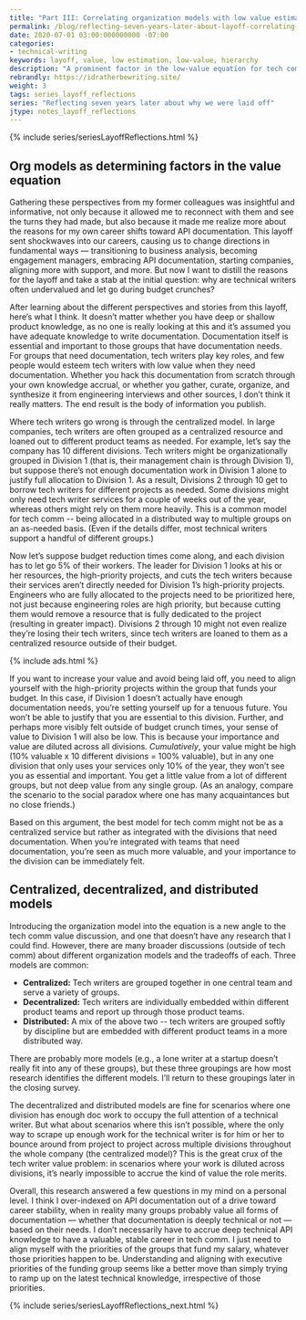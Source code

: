 ```yaml
---
title: "Part III: Correlating organization models with low value estimations"
permalink: /blog/reflecting-seven-years-later-about-layoff-correlating-org-models-with-value/
date: 2020-07-01 03:00:000000000 -07:00
categories:
- technical-writing
keywords: layoff, value, low estimation, low-value, hierarchy
description: "A prominent factor in the low-value equation for tech comm in many companies might be the company's organization model &mdash; whether the tech comm group is centralized, decentralized, or distributed. <i>(Note: This post is divided up into six parts &mdash; see the navigation in the left sidebar or use the embedded menus.)</i>"
rebrandly: https://idratherbewriting.site/
weight: 3
tags: series_layoff_reflections
series: "Reflecting seven years later about why we were laid off"
jtype: notes_layoff_reflections
---
```


{% include series/seriesLayoffReflections.html %}

## Org models as determining factors in the value equation

Gathering these perspectives from my former colleagues was insightful and informative, not only because it allowed me to reconnect with them and see the turns they had made, but also because it made me realize more about the reasons for my own career shifts toward API documentation. This layoff sent shockwaves into our careers, causing us to change directions in fundamental ways &mdash; transitioning to business analysis, becoming engagement managers, embracing API documentation, starting companies, aligning more with support, and more. But now I want to distill the reasons for the layoff and take a stab at the initial question: why are technical writers often undervalued and let go during budget crunches?

After learning about the different perspectives and stories from this layoff, here’s what I think. It doesn’t matter whether you have deep or shallow product knowledge, as no one is really looking at this and it’s assumed you have adequate knowledge to write documentation. Documentation itself is essential and important to those groups that have documentation needs. For groups that need documentation, tech writers play key roles, and few people would esteem tech writers with low value when they need documentation. Whether you hack this documentation from scratch through your own knowledge accrual, or whether you gather, curate, organize, and synthesize it from engineering interviews and other sources, I don’t think it really matters. The end result is the body of information you publish.

Where tech writers go wrong is through the centralized model. In large companies, tech writers are often grouped as a centralized resource and loaned out to different product teams as needed. For example, let’s say the company has 10 different divisions. Tech writers might be organizationally grouped in Division 1 (that is, their management chain is through Division 1), but suppose there’s not enough documentation work in Division 1 alone to justify full allocation to Division 1. As a result, Divisions 2 through 10 get to borrow tech writers for different projects as needed. Some divisions might only need tech writer services for a couple of weeks out of the year, whereas others might rely on them more heavily. This is a common model for tech comm -- being allocated in a distributed way to multiple groups on an as-needed basis. (Even if the details differ, most technical writers support a handful of different groups.)

Now let’s suppose budget reduction times come along, and each division has to let go 5% of their workers. The leader for Division 1 looks at his or her resources, the high-priority projects, and cuts the tech writers because their services aren’t directly needed for Division 1’s high-priority projects. Engineers who are fully allocated to the projects need to be prioritized here, not just because engineering roles are high priority, but because cutting them would remove a resource that is fully dedicated to the project (resulting in greater impact). Divisions 2 through 10 might not even realize they’re losing their tech writers, since tech writers are loaned to them as a centralized resource outside of their budget.

{% include ads.html %}

If you want to increase your value and avoid being laid off, you need to align yourself with the high-priority projects within the group that funds your budget. In this case, if Division 1 doesn’t actually have enough documentation needs, you’re setting yourself up for a tenuous future. You won’t be able to justify that you are essential to this division. Further, and perhaps more visibly felt outside of budget crunch times, your sense of value to Division 1 will also be low. This is because your importance and value are diluted across all divisions. _Cumulatively_, your value might be high (10% valuable x 10 different divisions = 100% valuable), but in any one division that only uses your services only 10% of the year, they won’t see you as essential and important. You get a little value from a lot of different groups, but not deep value from any single group. (As an analogy, compare the scenario to the social paradox where one has many acquaintances but no close friends.)

Based on this argument, the best model for tech comm might not be as a centralized service but rather as integrated with the divisions that need documentation. When you’re integrated with teams that need documentation, you’re seen as much more valuable, and your importance to the division can be immediately felt.

## Centralized, decentralized, and distributed models

Introducing the organization model into the equation is a new angle to the tech comm value discussion, and one that doesn’t have any research that I could find. However, there are many broader discussions (outside of tech comm) about different organization models and the tradeoffs of each. Three models are common:

*   **Centralized:** Tech writers are grouped together in one central team and serve a variety of groups.
*   **Decentralized:** Tech writers are individually embedded within different product teams and report up through those product teams.
*   **Distributed:** A mix of the above two -- tech writers are grouped softly by discipline but  are embedded with different product teams in a more distributed way.

There are probably more models (e.g., a lone writer at a startup doesn’t really fit into any of these groups), but these three groupings are how most research identifies the different models. I’ll return to these groupings later in the closing survey.

The decentralized and distributed models are fine for scenarios where one division has enough doc work to occupy the full attention of a technical writer. But what about scenarios where this isn’t possible, where the only way to scrape up enough work for the technical writer is for him or her to bounce around from project to project across multiple divisions throughout the whole company (the centralized model)? This is the great crux of the tech writer value problem: in scenarios where your work is diluted across divisions, it’s nearly impossible to accrue the kind of value the role merits.

Overall, this research answered a few questions in my mind on a personal level. I think I over-indexed on API documentation out of a drive toward career stability, when in reality many groups probably value all forms of documentation &mdash; whether that documentation is deeply technical or not &mdash; based on their needs. I don’t necessarily have to accrue deep technical API knowledge to have a valuable, stable career in tech comm. I just need to align myself with the priorities of the groups that fund my salary, whatever those priorities happen to be. Understanding and aligning with executive priorities of the funding group seems like a better move than simply trying to ramp up on the latest technical knowledge, irrespective of those priorities.

{% include series/seriesLayoffReflections_next.html %}
